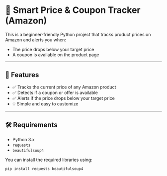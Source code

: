 # 🛒 Smart Price & Coupon Tracker (Amazon)

This is a beginner-friendly Python project that tracks product prices on Amazon and alerts you when:
- The price drops below your target price
- A coupon is available on the product page

---

## 📌 Features

- ✅ Tracks the current price of any Amazon product
- ✅ Detects if a coupon or offer is available
- ✅ Alerts if the price drops below your target price
- 💡 Simple and easy to customize

---

## 🛠️ Requirements

- Python 3.x
- `requests`
- `beautifulsoup4`

You can install the required libraries using:

```bash
pip install requests beautifulsoup4
